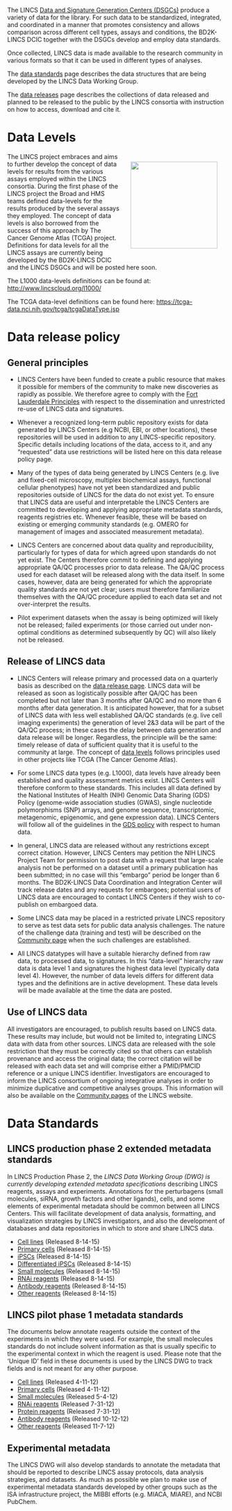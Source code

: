 The LINCS [Data and Signature Generation Centers (DSGCs)](/centers) produce a variety of data for the library. For such data to be standardized, integrated, and coordinated in a manner that promotes consistency and allows comparison across different cell types, assays and conditions, the BD2K-LINCS DCIC together with the DSGCs develop and employ data standards.

Once collected, LINCS data is made available to the research community in various formats so that it can be used in different types of analyses.

The [data standards](#data-standards) page describes the data structures that are being developed by the LINCS Data Working Group.

The [data releases](/data-releases) page describes the collections of data released and planned to be released to the public by the LINCS consortia with instruction on how to access, download and cite it.

# Data Levels

<img src="docs/LINCS/img/stephan_data_levels-242x300.png" style="float: right; width: 200px; margin: 20px;">

The LINCS project embraces and aims to further develop the concept of data levels for results from the various assays employed within the LINCS consortia. During the first phase of the LINCS project the Broad and HMS teams defined data-levels for the results produced by the several assays they employed. The concept of data levels is also borrowed from the success of this approach by The Cancer Genome Atlas (TCGA) project. Definitions for data levels for all the LINCS assays are currently being developed by the BD2K-LINCS DCIC and the LINCS DSGCs and will be posted here soon.

The L1000 data-levels definitions can be found at: http://www.lincscloud.org/l1000/

The TCGA data-level definitions can be found here: https://tcga-data.nci.nih.gov/tcga/tcgaDataType.jsp

# Data release policy

## General principles

* LINCS Centers have been funded to create a public resource that makes it possible for members of the community to make new discoveries as rapidly as possible. We therefore agree to comply with the [Fort Lauderdale Principles](http://www.genome.gov/pages/research/wellcomereport0303.pdf) with respect to the dissemination and unrestricted re-use of LINCS data and signatures.

* Whenever a recognized long-term public repository exists for data generated by LINCS Centers (e.g NCBI, EBI, or other locations), these repositories will be used in addition to any LINCS-specific repository. Specific details including locations of the data, access to it, and any “requested” data use restrictions will be listed here on this data release policy page.

* Many of the types of data being generated by LINCS Centers (e.g. live and fixed-cell microscopy, multiplex biochemical assays, functional cellular phenotypes) have not yet been standardized and public repositories outside of LINCS for the data do not exist yet. To ensure that LINCS data are useful and interpretable the LINCS Centers are committed to developing and applying appropriate metadata standards, reagents registries etc. Whenever feasible, these will be based on existing or emerging community standards (e.g. OMERO for management of images and associated measurement metadata).

* LINCS Centers are concerned about data quality and reproducibility, particularly for types of data for which agreed upon standards do not yet exist. The Centers therefore commit to defining and applying appropriate QA/QC processes prior to data release. The QA/QC process used for each dataset will be released along with the data itself. In some cases, however, data are being generated for which the appropriate quality standards are not yet clear; users must therefore familiarize themselves with the QA/QC procedure applied to each data set and not over-interpret the results.

* Pilot experiment datasets when the assay is being optimized will likely not be released; failed experiments (or those carried out under non-optimal conditions as determined subsequently by QC) will also likely not be released.

## Release of LINCS data

* LINCS Centers will release primary and processed data on a quarterly basis as described on the [data release page](/data-releases). LINCS data will be released as soon as logistically possible after QA/QC has been completed but not later than 3 months after QA/QC and no more than 6 months after data generation. It is anticipated however, that for a subset of LINCS data with less well established QA/QC standards (e.g. live cell imaging experiments) the generation of level 2&3 data will be part of the QA/QC process; in these cases the delay between data generation and data release will be longer. Regardless, the principle will be the same: timely release of data of sufficient quality that it is useful to the community at large. The concept of [data levels](#data-levels) follows principles used in other projects like TCGA (The Cancer Genome Atlas).

* For some LINCS data types (e.g. L1000), data levels have already been established and quality assessment metrics exist. LINCS Centers will therefore conform to these standards. This includes all data defined by the National Institutes of Health (NIH) Genomic Data Sharing (GDS) Policy (genome-wide association studies (GWAS), single nucleotide polymorphisms (SNP) arrays, and genome sequence, transcriptomic, metagenomic, epigenomic, and gene expression data). LINCS Centers will follow all of the guidelines in the [GDS policy](http://gds.nih.gov/03policy2.html) with respect to human data.

* In general, LINCS data are released without any restrictions except correct citation. However, LINCS Centers may petition the NIH LINCS Project Team for permission to post data with a request that large-scale analysis not be performed on a dataset until a primary publication has been submitted; in no case will this “embargo” period be longer than 6 months. The BD2K-LINCS Data Coordination and Integration Center will track release dates and any requests for embargoes; potential users of LINCS data are encouraged to contact LINCS Centers if they wish to co-publish on embargoed data.

* Some LINCS data may be placed in a restricted private LINCS repository to serve as test data sets for public data analysis challenges. The nature of the challenge data (training and test) will be described on the [Community page](docs/LINCS/Community) when the such challenges are established.

* All LINCS datatypes will have a suitable hierarchy defined from raw data, to processed data, to signatures. In this “data-level” hierarchy raw data is data level 1 and signatures the highest data level (typically data level 4). However, the number of data levels differs for different data types and the definitions are in active development. These data levels will be made available at the time the data are posted.

## Use of LINCS data

All investigators are encouraged, to publish results based on LINCS data. These results may include, but would not be limited to, integrating LINCS data with data from other sources. LINCS data are released with the sole restriction that they must be correctly cited so that others can establish provenance and access the original data; the correct citation will be released with each data set and will comprise either a PMID/PMCID reference or a unique LINCS identifier. Investigators are encouraged to inform the LINCS consortium of ongoing integrative analyses in order to minimize duplicative and competitive analyses groups. This information will also be available on the [Community pages](docs/LINCS/Community) of the LINCS website.

# Data Standards

## LINCS production phase 2 extended metadata standards

In LINCS Production Phase 2, the *LINCS Data Working Group (DWG) is currently developing extended metadata specifications* describing LINCS reagents, assays and experiments. Annotations for the perturbagens (small molecules, siRNA, growth factors and other ligands), cells, and some elements of experimental metadata should be common between all LINCS Centers. This will facilitate development of data analysis, formatting, and visualization strategies by LINCS investigators, and also the development of databases and data repositories in which to store and share LINCS data.


* [Cell lines](docs/LINCS/files/cell_line.pdf) (Released 8-14-15)
* [Primary cells](docs/LINCS/files/primary_cell.pdf) (Released 8-14-15)
* [iPSCs](docs/LINCS/files/iPSC.pdf) (Released 8-14-15)
* [Differentiated iPSCs](docs/LINCS/files/differentiated_iPSC.pdf) (Released 8-14-15)
* [Small molecules](docs/LINCS/files/small_molecule.pdf) (Released 8-14-15)
* [RNAi reagents](docs/LINCS/files/RNAi.pdf) (Released 8-14-15)
* [Antibody reagents](docs/LINCS/files/antibody.pdf) (Released 8-14-15)
* [Other reagents](docs/LINCS/files/other_reagent.pdf) (Released 8-14-15)

## LINCS pilot phase 1 metadata standards

The documents below annotate reagents outside the context of the experiments in which they were used. For example, the small molecules standards do not include solvent information as that is usually specific to the experimental context in which the reagent is used. Please note that the ‘Unique ID’ field in these documents is used by the LINCS DWG to track fields and is not meant for any other purpose.

* [Cell lines](docs/LINCS/files/LINCS_DWG_CellLine_MetaData_Release_Apr-11-2012.pdf) (Released 4-11-12)
* [Primary cells](docs/LINCS/files/LINCS_DWG_PrimaryCell_MetaData_Release_Apr-11-2012.pdf) (Released 4-11-12)
* [Small molecules](docs/LINCS/files/LINCS_DWG_SmallMolecule_MetaData_Released_May-04-2012.pdf) (Released 5-4-12)
* [RNAi reagents](docs/LINCS/files/LINCS_DWG_siRNAshRNAReagents_MetaData_Release_Jul-31-2012.pdf) (Released 7-31-12)
* [Protein reagents](docs/LINCS/files/LINCS_DWG_ProteinReagents_MetaData_Release_Jul-31-2012.pdf) (Released 7-31-12)
* [Antibody reagents](docs/LINCS/files/LINCS_DWG_AntibodyReagents_MetaData_Release_Oct-12-2012.pdf) (Released 10-12-12)
* [Other reagents](docs/LINCS/files/LINCS_DWG_OtherReagents_MetaData_Release_Nov-07-12.pdf) (Released 11-7-12)

## Experimental metadata

The LINCS DWG will also develop standards to annotate the metadata that should be reported to describe LINCS assay protocols, data analysis strategies, and datasets. As much as possible we plan to make use of experimental metadata standards developed by other groups such as the ISA infrastructure project, the MIBBI efforts (e.g. MIACA, MIARE), and NCBI PubChem.
